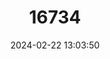 ---
title: "16734"
category: "Petinomys fuscocapillus"
draft: false
date: 2024-02-22 13:03:50
languages:
  English: ["Travancore Flying Squirrel"]
---
